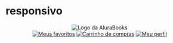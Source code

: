 # responsivo
<header class="cabeçalho">
            <div class="container">
                <span class="cabeçalho__menu-hamburguer container__imagem"></span>
                <img src="img/Logo.svg" alt="Logo da AluraBooks" class="container__imagem">
            </div>
            <div class="container">
                <a href="#"><img src="img/Favoritos.svg" alt="Meus favoritos" class="container__imagem"></a>
                <a href="#"><img src="img/Compras.svg" alt="Carrinho de compras" class="container__imagem"></a>
                <a href="#"><img src="img/Usuario.svg" alt="Meu perfil" class="container__imagem"></a>
            </div>
        </header>